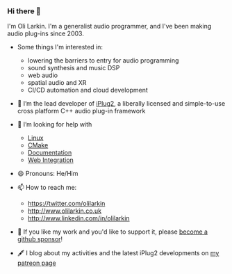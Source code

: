 ### Hi there 👋

I'm Oli Larkin. I'm a generalist audio programmer, and I've been making audio plug-ins since 2003. 

- Some things I'm interested in:
  - lowering the barriers to entry for audio programming
  - sound synthesis and music DSP
  - web audio
  - spatial audio and XR
  - CI/CD automation and cloud development

- 🔭 I’m the lead developer of [iPlug2](https://iPlug2.github.io), a liberally licensed and simple-to-use cross platform C++ audio plug-in framework

- 🤔 I’m looking for help with 
  - [Linux](https://github.com/iPlug2/iPlug2/issues/105)
  - [CMake](https://github.com/iPlug2/iPlug2/issues/39)
  - [Documentation](https://github.com/iPlug2/iPlug2/issues/470)
  - [Web Integration](https://github.com/iPlug2/iPlug2/issues/229)
  
- 😄 Pronouns: He/Him

- 📫 How to reach me:
  - https://twitter.com/olilarkin
  - http://www.olilarkin.co.uk
  - http://www.linkedin.com/in/olilarkin

- 🤑 If you like my work and you'd like to support it, please [become a github sponsor](https://github.com/sponsors/olilarkin)!

- 🖋 I blog about my activities and the latest iPlug2 developments on [my patreon page](https://www.patreon.com/olilarkin)
